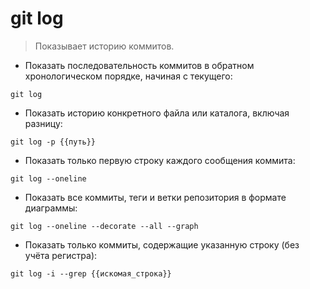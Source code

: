 # git log

> Показывает историю коммитов.

- Показать последовательность коммитов в обратном хронологическом порядке, начиная с текущего:

`git log`

- Показать историю конкретного файла или каталога, включая разницу:

`git log -p {{путь}}`

- Показать только первую строку каждого сообщения коммита:

`git log --oneline`

- Показать все коммиты, теги и ветки репозитория в формате диаграммы:

`git log --oneline --decorate --all --graph`

- Показать только коммиты, содержащие указанную строку (без учёта регистра):

`git log -i --grep {{искомая_строка}}`
